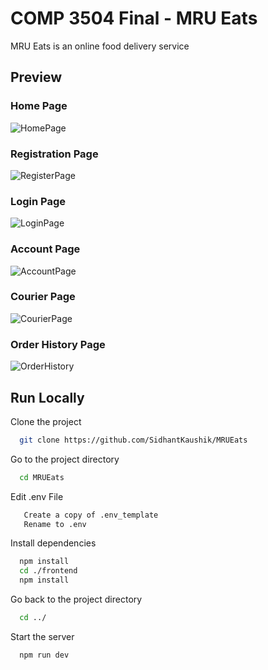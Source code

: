 
# COMP 3504 Final - MRU Eats

MRU Eats is an online food delivery service 


## Preview

### Home Page
![HomePage](https://github.com/chrisStepien/MRUEats/assets/31741153/e89cd08a-455a-472f-bb0a-62e6f3b08152)
### Registration Page
![RegisterPage](https://github.com/chrisStepien/MRUEats/assets/31741153/5e90a974-ab6c-4bff-9645-d5c65fdc78bc)
### Login Page
![LoginPage](https://github.com/chrisStepien/MRUEats/assets/31741153/a77d53d8-d54a-4eb5-bbb6-3cb3ba0bcf4e)
### Account Page
![AccountPage](https://github.com/chrisStepien/MRUEats/assets/31741153/86c54d95-d084-41df-8efc-a1e15f0e9737)
### Courier Page
![CourierPage](https://github.com/chrisStepien/MRUEats/assets/31741153/97930e09-286d-4c91-8f7b-9b23213a7259)
### Order History Page
![OrderHistory](https://github.com/chrisStepien/MRUEats/assets/31741153/53de7db6-94b1-4c8f-ab41-7ece4c4835a4)



## Run Locally

Clone the project

```bash
  git clone https://github.com/SidhantKaushik/MRUEats
```

Go to the project directory

```bash
  cd MRUEats
```

Edit .env File
```bash
   Create a copy of .env_template
   Rename to .env
```

Install dependencies

```bash
  npm install
  cd ./frontend
  npm install
```

Go back to the project directory

```bash
  cd ../
```
Start the server

```bash
  npm run dev
```





